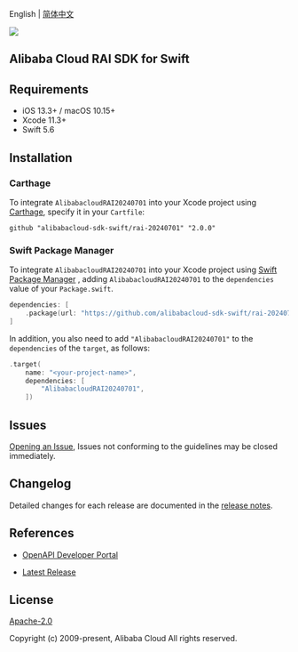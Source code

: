 English | [简体中文](README-CN.md)

![](https://aliyunsdk-pages.alicdn.com/icons/AlibabaCloud.svg)

## Alibaba Cloud RAI SDK for Swift

## Requirements

- iOS 13.3+ / macOS 10.15+
- Xcode 11.3+
- Swift 5.6

## Installation

### Carthage

To integrate `AlibabacloudRAI20240701` into your Xcode project using [Carthage](https://github.com/Carthage/Carthage), specify it in your `Cartfile`:

```ogdl
github "alibabacloud-sdk-swift/rai-20240701" "2.0.0"
```

### Swift Package Manager

To integrate `AlibabacloudRAI20240701` into your Xcode project using [Swift Package Manager](https://swift.org/package-manager/) , adding `AlibabacloudRAI20240701` to the `dependencies` value of your `Package.swift`.

```swift
dependencies: [
    .package(url: "https://github.com/alibabacloud-sdk-swift/rai-20240701.git", from: "2.0.0")
]
```

In addition, you also need to add `"AlibabacloudRAI20240701"` to the `dependencies` of the `target`, as follows:

```swift
.target(
    name: "<your-project-name>",
    dependencies: [
        "AlibabacloudRAI20240701",
    ])
```

## Issues

[Opening an Issue](https://github.com/alibabacloud-sdk-swift/rai-20240701/issues/new), Issues not conforming to the guidelines may be closed immediately.

## Changelog

Detailed changes for each release are documented in the [release notes](./ChangeLog.txt).

## References

* [OpenAPI Developer Portal](https://next.api.alibabacloud.com/home)
- [Latest Release](https://github.com/alibabacloud-sdk-swift/rai-20240701)

## License

[Apache-2.0](http://www.apache.org/licenses/LICENSE-2.0)

Copyright (c) 2009-present, Alibaba Cloud All rights reserved.
